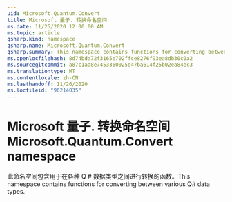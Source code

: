 ```yaml
---
uid: Microsoft.Quantum.Convert
title: Microsoft 量子. 转换命名空间
ms.date: 11/25/2020 12:00:00 AM
ms.topic: article
qsharp.kind: namespace
qsharp.name: Microsoft.Quantum.Convert
qsharp.summary: This namespace contains functions for converting between various Q# data types.
ms.openlocfilehash: 8d74bda72f3165e702ffce8276f93ea8db30c0a2
ms.sourcegitcommit: a87c1aa8e7453360025e47ba614f25b02ea84ec3
ms.translationtype: MT
ms.contentlocale: zh-CN
ms.lasthandoff: 11/26/2020
ms.locfileid: "96214035"
---
```

# <a name="microsoftquantumconvert-namespace"></a><span data-ttu-id="09fff-102">Microsoft 量子. 转换命名空间</span><span class="sxs-lookup"><span data-stu-id="09fff-102">Microsoft.Quantum.Convert namespace</span></span>

<span data-ttu-id="09fff-103">此命名空间包含用于在各种 Q # 数据类型之间进行转换的函数。</span><span class="sxs-lookup"><span data-stu-id="09fff-103">This namespace contains functions for converting between various Q# data types.</span></span>

